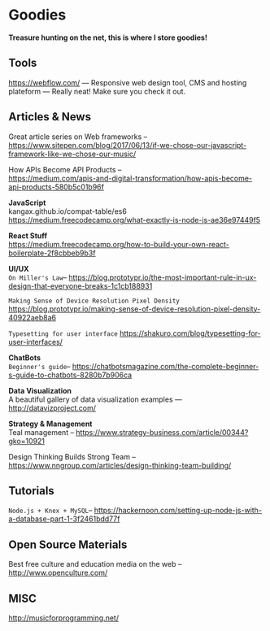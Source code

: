 # Goodies
**Treasure hunting on the net, this is where I store goodies!**  
## Tools
https://webflow.com/ — Responsive web design tool, CMS and hosting plateform — Really neat! Make sure you check it out. 

## Articles & News
Great article series on Web frameworks –
https://www.sitepen.com/blog/2017/06/13/if-we-chose-our-javascript-framework-like-we-chose-our-music/

How APIs Become API Products –  
https://medium.com/apis-and-digital-transformation/how-apis-become-api-products-580b5c01b96f

**JavaScript**  
kangax.github.io/compat-table/es6  
https://medium.freecodecamp.org/what-exactly-is-node-js-ae36e97449f5

**React Stuff**  
https://medium.freecodecamp.org/how-to-build-your-own-react-boilerplate-2f8cbbeb9b3f

**UI/UX**  
`On Miller's Law`–
https://blog.prototypr.io/the-most-important-rule-in-ux-design-that-everyone-breaks-1c1cb188931

`Making Sense of Device Resolution Pixel Density`
https://blog.prototypr.io/making-sense-of-device-resolution-pixel-density-40922aeb8a6

`Typesetting for user interface`
https://shakuro.com/blog/typesetting-for-user-interfaces/

**ChatBots**  
`Beginner's guide`–
https://chatbotsmagazine.com/the-complete-beginner-s-guide-to-chatbots-8280b7b906ca

**Data Visualization**  
A beautiful gallery of data visualization examples — http://datavizproject.com/

**Strategy & Management**  
Teal management – https://www.strategy-business.com/article/00344?gko=10921  

Design Thinking Builds Strong Team – https://www.nngroup.com/articles/design-thinking-team-building/

## Tutorials
``Node.js + Knex + MySQL``–
https://hackernoon.com/setting-up-node-js-with-a-database-part-1-3f2461bdd77f

## Open Source Materials  
Best free culture and education media on the web – http://www.openculture.com/

## MISC 
http://musicforprogramming.net/
